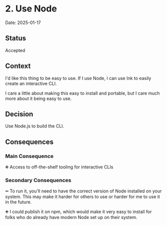 # 2. Use Node

Date: 2025-01-17

## Status

Accepted

## Context

I'd like this thing to be easy to use. If I use Node, I can use Ink to easily
create an interactive CLI. 

I care a little about making this easy to install and portable, but I care much
more about it being easy to use.

## Decision

Use Node.js to build the CLI.

## Consequences

### Main Consequence

➕ Access to off-the-shelf tooling for interactive CLIs

### Secondary Consequences

➖ To run it, you'll need to have the correct version of Node installed on your
system. This may make it harder for others to use or harder for me to use it in
the future.

➕ I could publish it on npm, which would make it very easy to install for folks
who do already have modern Node set up on their system.


